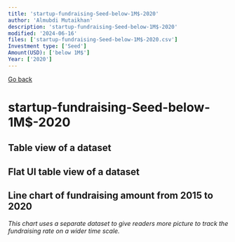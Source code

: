 ```yaml
---
title: 'startup-fundraising-Seed-below-1M$-2020'
author: 'Almubdi Mutaikhan'
description: 'startup-fundraising-Seed-below-1M$-2020'
modified: '2024-06-16'
files: ['startup-fundraising-Seed-below-1M$-2020.csv']
Investment type: ['Seed']
Amount(USD): ['below 1M$']
Year: ['2020']
---
```


[Go back](/)

# startup-fundraising-Seed-below-1M$-2020

## Table view of a dataset
<Table url="startup-fundraising-Seed-below-1M$-2020.csv" />

## Flat UI table view of a dataset

<FlatUiTable
    url="startup-fundraising-Seed-below-1M$-2020.csv"
/>

## Line chart of fundraising amount from 2015 to 2020
*This chart uses a separate dataset to give readers more picture to track the fundraising rate on a wider time scale.*

<LineChart
    title="Startup fundraising from 2015 to 2020"
    xAxis="Year"
    yAxis="Amount in USD"
    data="startup-fundraising-2015-2020.csv"
/>
